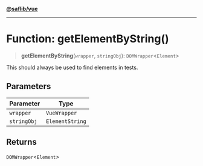[**@saflib/vue**](../../../../index.md)

***

# Function: getElementByString()

> **getElementByString**(`wrapper`, `stringObj`): `DOMWrapper`\<`Element`\>

This should always be used to find elements in tests.

## Parameters

| Parameter | Type |
| ------ | ------ |
| `wrapper` | `VueWrapper` |
| `stringObj` | `ElementString` |

## Returns

`DOMWrapper`\<`Element`\>
